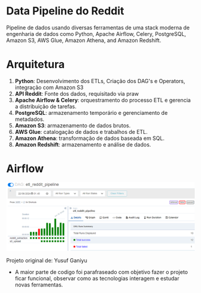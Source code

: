 # Data Pipeline do Reddit
Pipeline de dados usando diversas ferramentas de uma stack moderna de engenharia de dados como Python, Apache Airflow, Celery, PostgreSQL, Amazon S3, AWS Glue, Amazon Athena, and Amazon Redshift.

# Arquitetura
1. **Python**: Desenvolvimento dos ETLs, Criação dos DAG's e Operators, integração com Amazon S3
1. **API Reddit**: Fonte dos dados, requisitado via praw
2. **Apache Airflow & Celery**: orquestramento do processo ETL e gerencia a distribuição de tarefas.
3. **PostgreSQL**: armazenamento temporário e gerenciamento de metadados.
4. **Amazon S3**: armazenamento de dados brutos.
5. **AWS Glue**: catalogação de dados e trabalhos de ETL.
6. **Amazon Athena**: transformação de dados baseada em SQL.
7. **Amazon Redshift**: armazenamento e análise de dados.

# Airflow
![RedditDataEngineering.png](assets%2FAirflow.png)


Projeto original de: Yusuf Ganiyu
* A maior parte de codigo foi parafraseado com objetivo fazer o projeto ficar funcional, observar como as tecnologias interagem e estudar novas ferramentas.
